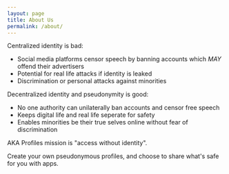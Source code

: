 ```yaml
---
layout: page
title: About Us
permalink: /about/
---
```


Centralized identity is bad:

- Social media platforms censor speech by banning accounts which _MAY_ offend their advertisers
- Potential for real life attacks if identity is leaked
- Discrimination or personal attacks against minorities

Decentralized identity and pseudonymity is good:

- No one authority can unilaterally ban accounts and censor free speech
- Keeps digital life and real life seperate for safety
- Enables minorities be their true selves online without fear of discrimination

AKA Profiles mission is "access without identity".

Create your own pseudonymous profiles, and choose to share what's safe for you with apps.
